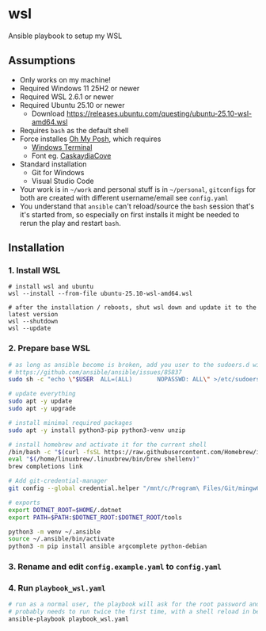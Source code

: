 # wsl
Ansible playbook to setup my WSL

## Assumptions

* Only works on my machine!
* Required Windows 11 25H2 or newer
* Required WSL 2.6.1 or newer
* Required Ubuntu 25.10 or newer
  * Download https://releases.ubuntu.com/questing/ubuntu-25.10-wsl-amd64.wsl
* Requires `bash` as the default shell
* Force installes [Oh My Posh](https://ohmyposh.dev/), which requires
  * [Windows Terminal](https://github.com/microsoft/terminal) 
  * Font eg. [CaskaydiaCove](https://github.com/ryanoasis/nerd-fonts/releases/download/v3.4.0/CascadiaCode.zip)
* Standard installation
  * Git for Windows
  * Visual Studio Code
* Your work is in `~/work` and personal stuff is in `~/personal`, `gitconfigs` for both are created with different username/email see `config.yaml`
* You understand that `ansible` can't reload/source the `bash` session that's it's started from, so especially on first installs it might be needed to rerun the play and restart `bash`.

## Installation

### 1. Install WSL
```shell
# install wsl and ubuntu
wsl --install --from-file ubuntu-25.10-wsl-amd64.wsl

# after the installation / reboots, shut wsl down and update it to the latest version
wsl --shutdown
wsl --update
```

### 2. Prepare base WSL
```bash
# as long as ansible become is broken, add you user to the sudoers.d with NOPASSWD
# https://github.com/ansible/ansible/issues/85837
sudo sh -c "echo \"$USER  ALL=(ALL)       NOPASSWD: ALL\" >/etc/sudoers.d/$USER"

# update everything
sudo apt -y update
sudo apt -y upgrade

# install minimal required packages
sudo apt -y install python3-pip python3-venv unzip

# install homebrew and activate it for the current shell
/bin/bash -c "$(curl -fsSL https://raw.githubusercontent.com/Homebrew/install/HEAD/install.sh)"
eval "$(/home/linuxbrew/.linuxbrew/bin/brew shellenv)"
brew completions link

# Add git-credential-manager
git config --global credential.helper "/mnt/c/Program\ Files/Git/mingw64/bin/git-credential-manager.exe"

# exports
export DOTNET_ROOT=$HOME/.dotnet
export PATH=$PATH:$DOTNET_ROOT:$DOTNET_ROOT/tools

python3 -m venv ~/.ansible
source ~/.ansible/bin/activate
python3 -m pip install ansible argcomplete python-debian
```

### 3. Rename and edit `config.example.yaml` to `config.yaml`

### 4. Run `playbook_wsl.yaml`
```bash
# run as a normal user, the playbook will ask for the root password and elevate when needed!
# probably needs to run twice the first time, with a shell reload in between
ansible-playbook playbook_wsl.yaml
```
